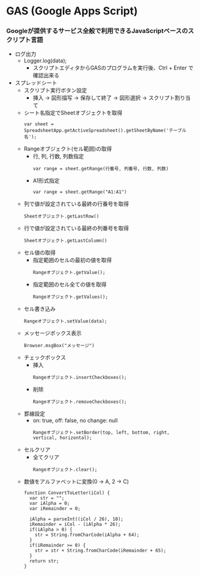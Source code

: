 # GAS (Google Apps Script)
### Googleが提供するサービス全般で利用できるJavaScriptベースのスクリプト言語
- ログ出力
    - Logger.log(data);
        - スクリプトエディタからGASのプログラムを実行後、Ctrl + Enter で確認出来る
- スプレッドシート
    - スクリプト実行ボタン設定
        - 挿入 -> 図形描写 -> 保存して終了 -> 図形選択 -> スクリプト割り当て
    - シート名指定でSheetオブジェクトを取得
        ```
        var sheet = SpreadsheetApp.getActiveSpreadsheet().getSheetByName('テーブル名');
        ```
    - Rangeオブジェクト(セル範囲)の取得
        - 行, 列, 行数, 列数指定
            ```
            var range = sheet.getRange(行番号, 列番号, 行数, 列数)
            ```
        - A1形式指定
            ```
            var range = sheet.getRange("A1:A1")
            ```
    - 列で値が設定されている最終の行番号を取得
        ```
        Sheetオブジェクト.getLastRow()
        ```
    - 行で値が設定されている最終の列番号を取得
        ```
        Sheetオブジェクト.getLastColumn()
        ```
    - セル値の取得
        - 指定範囲のセルの最初の値を取得
            ```
            Rangeオブジェクト.getValue();
            ```
        - 指定範囲のセル全ての値を取得
            ```
            Rangeオブジェクト.getValues();
            ```
    - セル書き込み
        ```
        Rangeオブジェクト.setValue(data);
        ```
    - メッセージボックス表示
        ```
        Browser.msgBox("メッセージ")
        ```
    - チェックボックス
        - 挿入
            ```
            Rangeオブジェクト.insertCheckboxes();
            ```
        - 削除
            ```
            Rangeオブジェクト.removeCheckboxes();
            ```
    - 罫線設定
        - on: true, off: false, no change: null
            ```
            Rangeオブジェクト.setBorder(top, left, bottom, right, vertical, horizontal);
            ```
    - セルクリア
        - 全てクリア
            ```
            Rangeオブジェクト.clear();
            ```
   - 数値をアルファベットに変換(0 -> A, 2 -> C)
      ```
      function ConvertToLetter(iCol) {
        var str = "";
        var iAlpha = 0;
        var iRemainder = 0;
         
        iAlpha = parseInt((iCol / 26), 10);
        iRemainder = iCol - (iAlpha * 26);
        if(iAlpha > 0) {
          str = String.fromCharCode(iAlpha + 64);
        }
        if(iRemainder >= 0) {
          str = str + String.fromCharCode(iRemainder + 65);
        }
        return str;
      }
      ```
